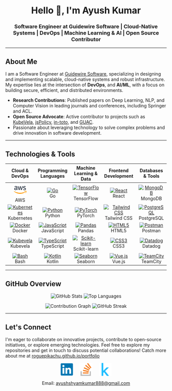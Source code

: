<h1 align="center">Hello 👋, I'm Ayush Kumar</h1>
<h3 align="center">
Software Engineer at Guidewire Software | Cloud-Native Systems | DevOps | Machine Learning & AI | Open Source Contributor
</h3>

---

## About Me  
I am a Software Engineer at [Guidewire Software](https://www.guidewire.com/), specializing in designing and implementing scalable, cloud-native systems and robust infrastructure. My expertise lies at the intersection of **DevOps**, and **AI/ML**, with a focus on building secure, efficient, and distributed environments.  

- **Research Contributions**: Published papers on Deep Learning, NLP, and Computer Vision in leading journals and conferences, including Springer and ACL.  
- **Open Source Advocate**: Active contributor to projects such as [KubeVela](https://kubevela.io/), [jsPolicy](https://www.jspolicy.com/), [in-toto](https://in-toto.io/), and [GUAC](https://guac.sh/).  
- Passionate about leveraging technology to solve complex problems and drive innovation in software development.

---
## Technologies & Tools

<table>
  <thead>
    <tr>
      <th style="text-align: center;">Cloud & DevOps</th>
      <th style="text-align: center;">Programming Languages</th>
      <th style="text-align: center;">Machine Learning & Data</th>
      <th style="text-align: center;">Frontend Development</th>
      <th style="text-align: center;">Databases & Tools</th>
    </tr>
  </thead>
  <tbody>
    <tr>
      <td style="text-align: center;">
        <a href="https://aws.amazon.com" target="_blank">
          <img src="https://raw.githubusercontent.com/devicons/devicon/master/icons/amazonwebservices/amazonwebservices-original-wordmark.svg" alt="AWS" width="40" height="40"/>
        </a><br>AWS
      </td>
      <td style="text-align: center;">
        <a href="https://golang.org" target="_blank">
          <img src="https://cdn.jsdelivr.net/gh/devicons/devicon/icons/go/go-original.svg" alt="Go" width="40" height="40"/>
        </a><br>Go
      </td>
      <td style="text-align: center;">
        <a href="https://www.tensorflow.org/" target="_blank">
          <img src="https://cdn.jsdelivr.net/gh/devicons/devicon/icons/tensorflow/tensorflow-original.svg" alt="TensorFlow" width="40" height="40"/>
        </a><br>TensorFlow
      </td>
      <td style="text-align: center;">
        <a href="https://reactjs.org/" target="_blank">
          <img src="https://cdn.jsdelivr.net/gh/devicons/devicon/icons/react/react-original.svg" alt="React" width="40" height="40"/>
        </a><br>React
      </td>
      <td style="text-align: center;">
        <a href="https://www.mongodb.com/" target="_blank">
          <img src="https://cdn.jsdelivr.net/gh/devicons/devicon/icons/mongodb/mongodb-original.svg" alt="MongoDB" width="40" height="40"/>
        </a><br>MongoDB
      </td>
    </tr>
    <tr>
      <td style="text-align: center;">
        <a href="https://kubernetes.io/" target="_blank">
          <img src="https://cdn.jsdelivr.net/gh/devicons/devicon/icons/kubernetes/kubernetes-plain.svg" alt="Kubernetes" width="40" height="40"/>
        </a><br>Kubernetes
      </td>
      <td style="text-align: center;">
        <a href="https://www.python.org/" target="_blank">
          <img src="https://cdn.jsdelivr.net/gh/devicons/devicon/icons/python/python-original.svg" alt="Python" width="40" height="40"/>
        </a><br>Python
      </td>
      <td style="text-align: center;">
        <a href="https://pytorch.org/" target="_blank">
          <img src="https://cdn.jsdelivr.net/gh/devicons/devicon/icons/pytorch/pytorch-original.svg" alt="PyTorch" width="40" height="40"/>
        </a><br>PyTorch
      </td>
      <td style="text-align: center;">
        <a href="https://tailwindcss.com/" target="_blank">
          <img src="https://www.vectorlogo.zone/logos/tailwindcss/tailwindcss-icon.svg" alt="Tailwind CSS" width="40" height="40"/>
        </a><br>Tailwind CSS
      </td>
      <td style="text-align: center;">
        <a href="https://www.postgresql.org/" target="_blank">
          <img src="https://cdn.jsdelivr.net/gh/devicons/devicon/icons/postgresql/postgresql-original.svg" alt="PostgreSQL" width="40" height="40"/>
        </a><br>PostgreSQL
      </td>
    </tr>
    <tr>
      <td style="text-align: center;">
        <a href="https://www.docker.com/" target="_blank">
          <img src="https://cdn.jsdelivr.net/gh/devicons/devicon/icons/docker/docker-original.svg" alt="Docker" width="40" height="40"/>
        </a><br>Docker
      </td>
      <td style="text-align: center;">
        <a href="https://developer.mozilla.org/en-US/docs/Web/JavaScript" target="_blank">
          <img src="https://cdn.jsdelivr.net/gh/devicons/devicon/icons/javascript/javascript-original.svg" alt="JavaScript" width="40" height="40"/>
        </a><br>JavaScript
      </td>
      <td style="text-align: center;">
        <a href="https://pandas.pydata.org/" target="_blank">
          <img src="https://cdn.jsdelivr.net/gh/devicons/devicon/icons/pandas/pandas-original.svg" alt="Pandas" width="40" height="40"/>
        </a><br>Pandas
      </td>
      <td style="text-align: center;">
        <a href="https://developer.mozilla.org/en-US/docs/Web/HTML" target="_blank">
          <img src="https://cdn.jsdelivr.net/gh/devicons/devicon/icons/html5/html5-original.svg" alt="HTML5" width="40" height="40"/>
        </a><br>HTML5
      </td>
      <td style="text-align: center;">
        <a href="https://postman.com" target="_blank">
          <img src="https://www.vectorlogo.zone/logos/getpostman/getpostman-icon.svg" alt="Postman" width="40" height="40"/>
        </a><br>Postman
      </td>
    </tr>
    <tr>
      <td style="text-align: center;">
        <a href="https://kubevela.io/img/logo.svg" target="_blank">
          <img src="https://kubevela.io/img/logo.svg" alt="Kubevela" width="40" height="40"/>
        </a><br>Kubevela
      </td>
      <td style="text-align: center;">
        <a href="https://www.typescriptlang.org/" target="_blank">
          <img src="https://cdn.jsdelivr.net/gh/devicons/devicon/icons/typescript/typescript-original.svg" alt="TypeScript" width="40" height="40"/>
        </a><br>TypeScript
      </td>
      <td style="text-align: center;">
        <a href="https://scikit-learn.org/" target="_blank">
          <img src="https://upload.wikimedia.org/wikipedia/commons/0/05/Scikit_learn_logo_small.svg" alt="Scikit-learn" width="40" height="40"/>
        </a><br>Scikit-learn
      </td>
      <td style="text-align: center;">
        <a href="https://www.w3schools.com/css/" target="_blank">
          <img src="https://cdn.jsdelivr.net/gh/devicons/devicon/icons/css3/css3-original.svg" alt="CSS3" width="40" height="40"/>
        </a><br>CSS3
      </td>
      <td style="text-align: center;">
        <a href="https://www.datadoghq.com/" target="_blank">
          <img src="https://www.vectorlogo.zone/logos/datadoghq/datadoghq-icon.svg" alt="Datadog" width="40" height="40"/>
        </a><br>Datadog
      </td>
    </tr>
    <tr>
      <td style="text-align: center;">
        <a href="https://www.gnu.org/software/bash/" target="_blank">
          <img src="https://cdn.jsdelivr.net/gh/devicons/devicon/icons/bash/bash-original.svg" alt="Bash" width="40" height="40"/>
        </a><br>Bash
      </td>
      <td style="text-align: center;">
        <a href="https://kotlinlang.org/" target="_blank">
          <img src="https://cdn.jsdelivr.net/gh/devicons/devicon/icons/kotlin/kotlin-original.svg" alt="Kotlin" width="40" height="40"/>
        </a><br>Kotlin
      </td>
      <td style="text-align: center;">
        <a href="https://seaborn.pydata.org/" target="_blank">
          <img src="https://seaborn.pydata.org/_images/logo-mark-lightbg.svg" alt="Seaborn" width="40" height="40"/>
        </a><br>Seaborn
      </td>
      <td style="text-align: center;">
        <a href="https://vuejs.org/" target="_blank">
          <img src="https://cdn.jsdelivr.net/gh/devicons/devicon/icons/vuejs/vuejs-original.svg" alt="Vue.js" width="40" height="40"/>
        </a><br>Vue.js
      </td>
      <td style="text-align: center;">
        <a href="https://www.jetbrains.com/teamcity/" target="_blank">
          <img src="https://www.vectorlogo.zone/logos/jetbrains/jetbrains-icon.svg" alt="TeamCity" width="40" height="40"/>
        </a><br>TeamCity
      </td>
    </tr>
  </tbody>
</table>

---

## GitHub Overview

<p align="center">
  <img src="https://github-readme-stats.vercel.app/api?username=roguepikachu&show_icons=true&theme=dracula&hide_border=true&locale=en" alt="GitHub Stats" height="180"/>
  <img src="https://github-readme-stats.vercel.app/api/top-langs?username=roguepikachu&show_icons=true&locale=en&layout=compact&theme=dracula&hide_border=true" alt="Top Languages" height="180"/>
</p>

<p align="center">
  <img src="https://github-readme-activity-graph.vercel.app/graph?username=roguepikachu&theme=dracula&hide_border=true&area=true" alt="Contribution Graph" height="200"/>
  <img src="https://github-readme-streak-stats.herokuapp.com/?user=roguepikachu&theme=dracula&hide_border=true" alt="GitHub Streak" height="200"/>
</p>

---

## Let's Connect

I'm eager to collaborate on innovative projects, contribute to open-source initiatives, or explore emerging technologies. Feel free to explore my repositories and get in touch to discuss potential collaborations!
Catch more about me at [roguepikachu.github.io/portfolio](https://roguepikachu.github.io/portfolio/)


<p align="center" style="display: flex; justify-content: center; gap: 20px;">
  <a href="https://linkedin.com/in/ayush-shyam-kumar" target="_blank" title="Connect on LinkedIn">
    <img align="center" src="https://raw.githubusercontent.com/devicons/devicon/master/icons/linkedin/linkedin-original.svg" alt="LinkedIn" height="40" width="40" style="transition: transform 0.3s;"/>
  </a>
  <a href="https://stackoverflow.com/users/21379929/ayush-kumar" target="_blank" title="View Stack Overflow Profile">
    <img align="center" src="https://raw.githubusercontent.com/devicons/devicon/master/icons/stackoverflow/stackoverflow-original.svg" alt="Stack Overflow" height="40" width="40" style="transition: transform 0.3s;"/>
  </a>
  <a href="https://kaggle.com/ayushshyam" target="_blank" title="Explore my Kaggle Profile">
    <img align="center" src="https://raw.githubusercontent.com/devicons/devicon/master/icons/kaggle/kaggle-original.svg" alt="Kaggle" height="40" width="40" style="transition: transform 0.3s;"/>
  </a>
</p>
<p align="center">Email: <a href="mailto:ayushshyamkumar888@gmail.com">ayushshyamkumar888@gmail.com</a></p>

